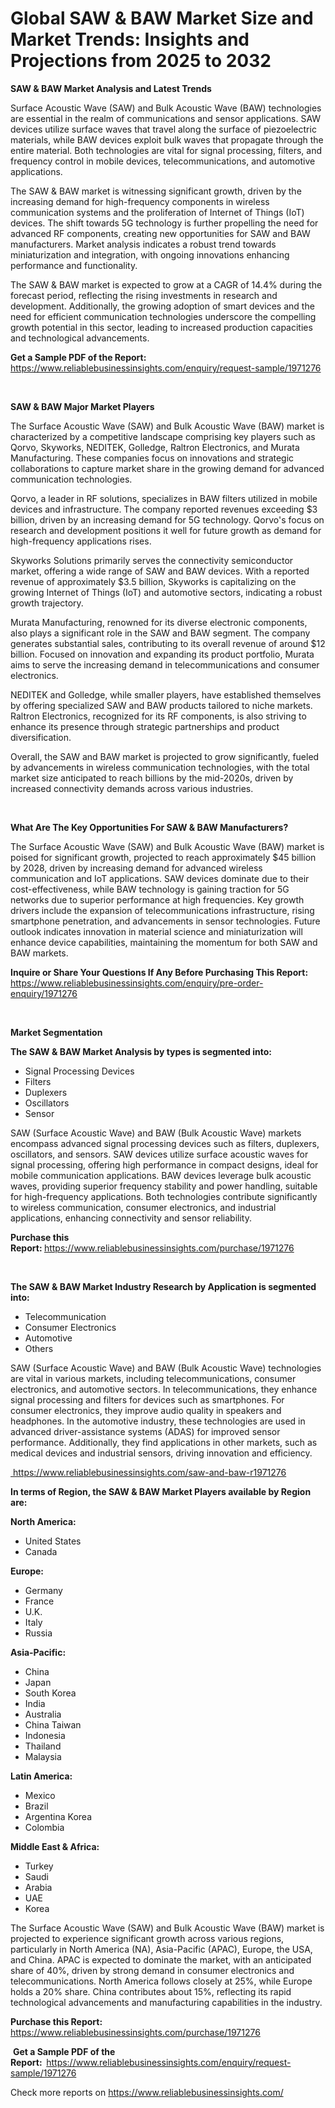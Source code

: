 <p><h1>Global SAW & BAW Market Size and Market Trends: Insights and Projections from 2025 to 2032</h1></p><p><strong>SAW & BAW Market Analysis and Latest Trends</strong></p>
<p><p>Surface Acoustic Wave (SAW) and Bulk Acoustic Wave (BAW) technologies are essential in the realm of communications and sensor applications. SAW devices utilize surface waves that travel along the surface of piezoelectric materials, while BAW devices exploit bulk waves that propagate through the entire material. Both technologies are vital for signal processing, filters, and frequency control in mobile devices, telecommunications, and automotive applications.</p><p>The SAW & BAW market is witnessing significant growth, driven by the increasing demand for high-frequency components in wireless communication systems and the proliferation of Internet of Things (IoT) devices. The shift towards 5G technology is further propelling the need for advanced RF components, creating new opportunities for SAW and BAW manufacturers. Market analysis indicates a robust trend towards miniaturization and integration, with ongoing innovations enhancing performance and functionality.</p><p>The SAW & BAW market is expected to grow at a CAGR of 14.4% during the forecast period, reflecting the rising investments in research and development. Additionally, the growing adoption of smart devices and the need for efficient communication technologies underscore the compelling growth potential in this sector, leading to increased production capacities and technological advancements.</p></p>
<p><strong>Get a Sample PDF of the Report:&nbsp;</strong> <a href="https://www.reliablebusinessinsights.com/enquiry/request-sample/1971276?utm_campaign=2174&utm_medium=2&utm_source=Github&utm_content=ia&utm_term=13022025&utm_id=saw-baw">https://www.reliablebusinessinsights.com/enquiry/request-sample/1971276</a></p>
<p>&nbsp;</p>
<p><strong>SAW & BAW Major Market Players</strong></p>
<p><p>The Surface Acoustic Wave (SAW) and Bulk Acoustic Wave (BAW) market is characterized by a competitive landscape comprising key players such as Qorvo, Skyworks, NEDITEK, Golledge, Raltron Electronics, and Murata Manufacturing. These companies focus on innovations and strategic collaborations to capture market share in the growing demand for advanced communication technologies.</p><p>Qorvo, a leader in RF solutions, specializes in BAW filters utilized in mobile devices and infrastructure. The company reported revenues exceeding $3 billion, driven by an increasing demand for 5G technology. Qorvo's focus on research and development positions it well for future growth as demand for high-frequency applications rises.</p><p>Skyworks Solutions primarily serves the connectivity semiconductor market, offering a wide range of SAW and BAW devices. With a reported revenue of approximately $3.5 billion, Skyworks is capitalizing on the growing Internet of Things (IoT) and automotive sectors, indicating a robust growth trajectory.</p><p>Murata Manufacturing, renowned for its diverse electronic components, also plays a significant role in the SAW and BAW segment. The company generates substantial sales, contributing to its overall revenue of around $12 billion. Focused on innovation and expanding its product portfolio, Murata aims to serve the increasing demand in telecommunications and consumer electronics.</p><p>NEDITEK and Golledge, while smaller players, have established themselves by offering specialized SAW and BAW products tailored to niche markets. Raltron Electronics, recognized for its RF components, is also striving to enhance its presence through strategic partnerships and product diversification.</p><p>Overall, the SAW and BAW market is projected to grow significantly, fueled by advancements in wireless communication technologies, with the total market size anticipated to reach billions by the mid-2020s, driven by increased connectivity demands across various industries.</p></p>
<p>&nbsp;</p>
<p><strong>What Are The Key Opportunities For SAW & BAW Manufacturers?</strong></p>
<p><p>The Surface Acoustic Wave (SAW) and Bulk Acoustic Wave (BAW) market is poised for significant growth, projected to reach approximately $45 billion by 2028, driven by increasing demand for advanced wireless communication and IoT applications. SAW devices dominate due to their cost-effectiveness, while BAW technology is gaining traction for 5G networks due to superior performance at high frequencies. Key growth drivers include the expansion of telecommunications infrastructure, rising smartphone penetration, and advancements in sensor technologies. Future outlook indicates innovation in material science and miniaturization will enhance device capabilities, maintaining the momentum for both SAW and BAW markets.</p></p>
<p><strong>Inquire or Share Your Questions If Any Before Purchasing This Report:</strong> <a href="https://www.reliablebusinessinsights.com/enquiry/pre-order-enquiry/1971276?utm_campaign=2174&utm_medium=2&utm_source=Github&utm_content=ia&utm_term=13022025&utm_id=saw-baw">https://www.reliablebusinessinsights.com/enquiry/pre-order-enquiry/1971276</a></p>
<p>&nbsp;</p>
<p><strong>Market Segmentation</strong></p>
<p><strong>The SAW & BAW Market Analysis by types is segmented into:</strong></p>
<p><ul><li>Signal Processing Devices</li><li>Filters</li><li>Duplexers</li><li>Oscillators</li><li>Sensor</li></ul></p>
<p><p>SAW (Surface Acoustic Wave) and BAW (Bulk Acoustic Wave) markets encompass advanced signal processing devices such as filters, duplexers, oscillators, and sensors. SAW devices utilize surface acoustic waves for signal processing, offering high performance in compact designs, ideal for mobile communication applications. BAW devices leverage bulk acoustic waves, providing superior frequency stability and power handling, suitable for high-frequency applications. Both technologies contribute significantly to wireless communication, consumer electronics, and industrial applications, enhancing connectivity and sensor reliability.</p></p>
<p><strong>Purchase this Report:&nbsp;</strong><a href="https://www.reliablebusinessinsights.com/purchase/1971276?utm_campaign=2174&utm_medium=2&utm_source=Github&utm_content=ia&utm_term=13022025&utm_id=saw-baw">https://www.reliablebusinessinsights.com/purchase/1971276</a></p>
<p>&nbsp;</p>
<p><strong>The SAW & BAW Market Industry Research by Application is segmented into:</strong></p>
<p><ul><li>Telecommunication</li><li>Consumer Electronics</li><li>Automotive</li><li>Others</li></ul></p>
<p><p>SAW (Surface Acoustic Wave) and BAW (Bulk Acoustic Wave) technologies are vital in various markets, including telecommunications, consumer electronics, and automotive sectors. In telecommunications, they enhance signal processing and filters for devices such as smartphones. For consumer electronics, they improve audio quality in speakers and headphones. In the automotive industry, these technologies are used in advanced driver-assistance systems (ADAS) for improved sensor performance. Additionally, they find applications in other markets, such as medical devices and industrial sensors, driving innovation and efficiency.</p></p>
<p><a href="https://www.reliablebusinessinsights.com/saw-and-baw-r1971276?utm_campaign=2174&utm_medium=2&utm_source=Github&utm_content=ia&utm_term=13022025&utm_id=saw-baw">&nbsp;https://www.reliablebusinessinsights.com/saw-and-baw-r1971276</a></p>
<p><strong>In terms of Region, the SAW & BAW Market Players available by Region are:</strong></p>
<p>
    <p> <strong> North America: </strong>
        <ul>
            <li>United States</li>
            <li>Canada</li>
        </ul>
        </p> 
    <p> <strong> Europe: </strong>
        <ul>
            <li>Germany</li>
            <li>France</li>
            <li>U.K.</li>
            <li>Italy</li>
            <li>Russia</li>
        </ul>
        </p> 
    <p> <strong> Asia-Pacific: </strong>
        <ul>
            <li>China</li>
            <li>Japan</li>
            <li>South Korea</li>
            <li>India</li>
            <li>Australia</li>
            <li>China Taiwan</li>
            <li>Indonesia</li>
            <li>Thailand</li>
            <li>Malaysia</li>
        </ul>
        </p> 
    <p> <strong> Latin America: </strong>
        <ul>
            <li>Mexico</li>
            <li>Brazil</li>
            <li>Argentina Korea</li>
            <li>Colombia</li>
        </ul>
        </p> 
    <p> <strong> Middle East & Africa: </strong>
        <ul>
            <li>Turkey</li>
            <li>Saudi</li>
            <li>Arabia</li>
            <li>UAE</li>
            <li>Korea</li>
        </ul>
    </p>
    </p>
<p><p>The Surface Acoustic Wave (SAW) and Bulk Acoustic Wave (BAW) market is projected to experience significant growth across various regions, particularly in North America (NA), Asia-Pacific (APAC), Europe, the USA, and China. APAC is expected to dominate the market, with an anticipated share of 40%, driven by strong demand in consumer electronics and telecommunications. North America follows closely at 25%, while Europe holds a 20% share. China contributes about 15%, reflecting its rapid technological advancements and manufacturing capabilities in the industry.</p></p>
<p><strong>Purchase this Report: </strong><a href="https://www.reliablebusinessinsights.com/purchase/1971276?utm_campaign=2174&utm_medium=2&utm_source=Github&utm_content=ia&utm_term=13022025&utm_id=saw-baw">https://www.reliablebusinessinsights.com/purchase/1971276</a></p>
<p>&nbsp;<strong>Get a Sample PDF of the Report:&nbsp;&nbsp;</strong><a href="https://www.reliablebusinessinsights.com/enquiry/request-sample/1971276?utm_campaign=2174&utm_medium=2&utm_source=Github&utm_content=ia&utm_term=13022025&utm_id=saw-baw">https://www.reliablebusinessinsights.com/enquiry/request-sample/1971276</a></p>
<p><strong></strong></p>
<p>Check more reports on <a href="https://www.reliablebusinessinsights.com/?utm_campaign=2174&utm_medium=2&utm_source=Github&utm_content=ia&utm_term=13022025&utm_id=saw-baw">https://www.reliablebusinessinsights.com/</a></p>